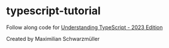 # typescript-tutorial

Follow along code for [Understanding TypeScript - 2023 Edition](https://www.udemy.com/course/understanding-typescript/)

Created by Maximilian Schwarzmüller
